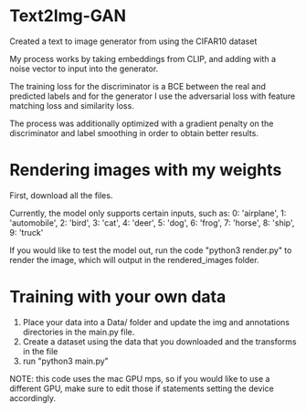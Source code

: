 # Text2Img-GAN
Created a text to image generator from using the CIFAR10 dataset 

My process works by taking embeddings from CLIP, and adding with a noise vector to input into the generator. 

The training loss for the discriminator is a BCE between the real and predicted labels and for the generator I use the adversarial loss with feature matching loss and similarity loss. 

The process was additionally optimized with a gradient penalty on the discriminator and label smoothing in order to obtain better results. 

# Rendering images with my weights

First, download all the files. 

Currently, the model only supports certain inputs, such as:
        0: 'airplane',
        1: 'automobile',
        2: 'bird',
        3: 'cat',
        4: 'deer',
        5: 'dog',
        6: 'frog',
        7: 'horse',
        8: 'ship',
        9: 'truck'

If you would like to test the model out, run the code "python3 render.py" to render the image, which will output in the rendered_images folder. 

# Training with your own data

1. Place your data into a Data/ folder and update the img and annotations directories in the main.py file. 
2. Create a dataset using the data that you downloaded and the transforms in the file
3. run "python3 main.py"

NOTE: this code uses the mac GPU mps, so if you would like to use a different GPU, make sure to edit those if statements setting the device accordingly. 
